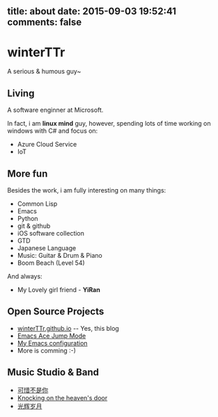 title: about
date: 2015-09-03 19:52:41
comments: false
---

# winterTTr

A serious & humous guy~


## Living

A software enginner at Microsoft.

In fact, i am **linux mind** guy, however, spending lots of time working on windows with C# and focus on:

- Azure Cloud Service
- IoT


## More fun
Besides the work, i am fully interesting on many things:

- Common Lisp
- Emacs
- Python
- git & github
- iOS software collection
- GTD
- Japanese Language
- Music: Guitar & Drum & Piano
- Boom Beach (Level 54)

And always:

- My Lovely girl friend - **YiRan**


## Open Source Projects

- [winterTTr.github.io](https://github.com/winterTTr/winterTTr.github.io/tree/hexo-content) -- Yes, this blog
- [Emacs Ace Jump Mode](https://github.com/winterTTr/ace-jump-mode)
- [My Emacs configuration](https://github.com/winterTTr/emacs-of-winterTTr)
- More is comming :-)

## Music Studio & Band
- [可惜不是你](http://www.tudou.com/programs/view/kMTvEPdxXh0/)
- [Knocking on the heaven's door](http://www.tudou.com/programs/view/Nst5kLWPFr4/)
- [光辉岁月](http://www.tudou.com/programs/view/UdB0x2eB_uw/)

